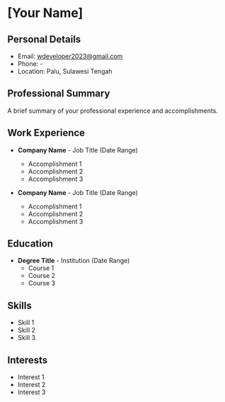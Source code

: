 # [Your Name]

## Personal Details
- Email: wdeveloper2023@gmail.com
- Phone: -
- Location: Palu, Sulawesi Tengah

## Professional Summary
A brief summary of your professional experience and accomplishments.

## Work Experience
- **Company Name** - Job Title (Date Range)
  - Accomplishment 1
  - Accomplishment 2
  - Accomplishment 3

- **Company Name** - Job Title (Date Range)
  - Accomplishment 1
  - Accomplishment 2
  - Accomplishment 3

## Education
- **Degree Title** - Institution (Date Range)
  - Course 1
  - Course 2
  - Course 3

## Skills
- Skill 1
- Skill 2
- Skill 3

## Interests
- Interest 1
- Interest 2
- Interest 3


